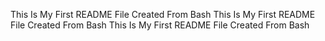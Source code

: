 This Is My First README File Created From Bash
This Is My First README File Created From Bash
This Is My First README File Created From Bash
